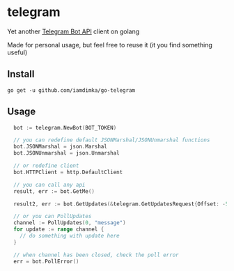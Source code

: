 # telegram

Yet another [Telegram Bot API](https://core.telegram.org/bots/api#getupdates) client on golang

Made for personal usage, but feel free to reuse it (it you find something useful)

## Install

`go get -u github.com/iamdimka/go-telegram`

## Usage

```go
  bot := telegram.NewBot(BOT_TOKEN)

  // you can redefine default JSONMarshal/JSONUnmarshal functions
  bot.JSONMarshal = json.Marshal
  bot.JSONUnmarshal = json.Unmarshal

  // or redefine client
  bot.HTTPClient = http.DefaultClient

  // you can call any api
  result, err := bot.GetMe()

  result2, err := bot.GetUpdates(&telegram.GetUpdatesRequest{Offset: -5})

  // or you can PollUpdates
  channel := PollUpdates(0, "message")
  for update := range channel {
    // do something with update here
  }

  // when channel has been closed, check the poll error
  err = bot.PollError()
```